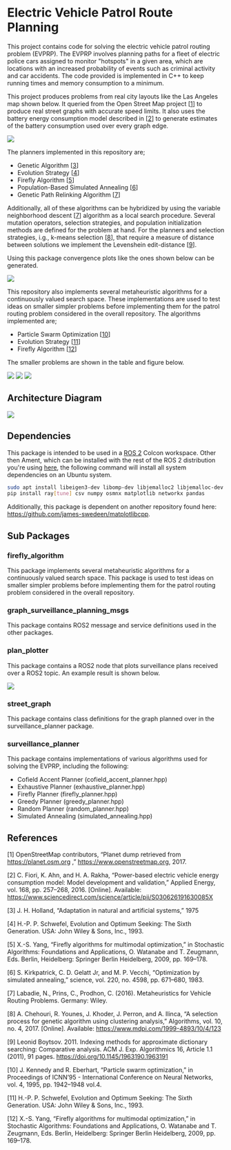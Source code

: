 # Electric Vehicle Patrol Route Planning

This project contains code for solving the electric vehicle patrol routing problem (EVPRP).
The EVPRP involves planning paths for a fleet of electric police cars assigned to monitor "hotspots" in a given area, which are locations with an increased probability of events such as criminal activity and car accidents.
The code provided is implemented in C++ to keep running times and memory consumption to a minimum.

This project produces problems from real city layouts like the Las Angeles map shown below.
It queried from the Open Street Map project [[1](#1)] to produce real street graphs with accurate speed limits.
It also uses the battery energy consumption model described in [[2](#2)] to generate estimates of the battery consumption used over every graph edge.

<img src="./street_graph/pics/street_graph.png">

The planners implemented in this repository are;

  * Genetic Algorithm [[3](#3)]
  * Evolution Strategy [[4](#4)]
  * Firefly Algorithm [[5](#5)]
  * Population-Based Simulated Annealing [[6](#6)]
  * Genetic Path Relinking Algorithm [[7](#7)]

Additionally, all of these algorithms can be hybridized by using the variable neighborhood descent [[7](#7)] algorithm as a local search procedure.
Several mutation operators, selection strategies, and population initialization methods are defined for the problem at hand.
For the planners and selection strategies, i.g., k-means selection [[8](#8)], that require a measure of distance between solutions we implement the Levenshein edit-distance [[9](#9)].

Using this package convergence plots like the ones shown below can be generated.

<img src="./pics/convergence_plots.png">

This repository also implements several metaheuristic algorithms for a continuously valued search space.
These implementations are used to test ideas on smaller simpler problems before implementing them for the patrol routing problem considered in the overall repository.
The algorithms implemented are;

  * Particle Swarm Optimization [[10](#10)]
  * Evolution Strategy [[11](#11)]
  * Firefly Algorithm [[12](#12)]

The smaller problems are shown in the table and figure below.

<img src="./firefly_algorithm/pics/problems.png">

<img src="./firefly_algorithm/pics/cost_funcs.png">

<img src="./firefly_algorithm/pics/convergence_plots.png">

## Architecture Diagram

<img src="./pics/graph_surveillance_planning.png">

## Dependencies

This package is intended to be used in a [ROS 2](https://docs.ros.org/en/jazzy/index.html) Colcon workspace.
Other then Ament, which can be installed with the rest of the ROS 2 distribution you're using [here](https://docs.ros.org/en/jazzy/Installation.html), the following command will install all system dependencies on an Ubuntu system.

```bash
sudo apt install libeigen3-dev libomp-dev libjemalloc2 libjemalloc-dev libopencv-dev libblas-dev liblapack-dev libtbb-dev libboost-all-dev
pip install ray[tune] csv numpy osmnx matplotlib networkx pandas
```
Additionally, this package is dependent on another repository found here: https://github.com/james-swedeen/matplotlibcpp.

## Sub Packages

### firefly_algorithm

This package implements several metaheuristic algorithms for a continuously valued search space.
This package is used to test ideas on smaller simpler problems before implementing them for the patrol routing problem considered in the overall repository.

### graph_surveillance_planning_msgs

This package contains ROS2 message and service definitions used in the other packages.

### plan_plotter

This package contains a ROS2 node that plots surveillance plans received over a ROS2 topic.
An example result is shown below.

<img src="./../plan_plotter/pics/planner_test.svg">

### street_graph

This package contains class definitions for the graph planned over in the surveillance_planner package.

### surveillance_planner

This package contains implementations of various algorithms used for solving the EVPRP, including the following:
- Cofield Accent Planner (cofield_accent_planner.hpp)
- Exhaustive Planner (exhaustive_planner.hpp)
- Firefly Planner (firefly_planner.hpp)
- Greedy Planner (greedy_planner.hpp)
- Random Planner (random_planner.hpp)
- Simulated Annealing (simulated_annealing.hpp)

## References

<a id="1">[1]</a>
OpenStreetMap contributors, “Planet dump retrieved from https://planet.osm.org ,” https://www.openstreetmap.org, 2017.

<a id="2">[2]</a>
C. Fiori, K. Ahn, and H. A. Rakha, “Power-based electric vehicle energy consumption model: Model development and validation,” Applied Energy, vol. 168, pp. 257–268, 2016. [Online]. Available: https://www.sciencedirect.com/science/article/pii/S030626191630085X

<a id="3">[3]</a>
J. H. Holland, “Adaptation in natural and artificial systems,” 1975

<a id="4">[4]</a>
H.-P. P. Schwefel, Evolution and Optimum Seeking: The Sixth Generation. USA: John Wiley & Sons, Inc., 1993.

<a id="5">[5]</a>
X.-S. Yang, “Firefly algorithms for multimodal optimization,” in Stochastic Algorithms: Foundations and Applications, O. Watanabe and T. Zeugmann, Eds. Berlin, Heidelberg: Springer Berlin Heidelberg, 2009, pp. 169–178.

<a id="6">[6]</a>
S. Kirkpatrick, C. D. Gelatt Jr, and M. P. Vecchi, “Optimization by simulated annealing,” science, vol. 220, no. 4598, pp. 671–680, 1983.

<a id="7">[7]</a>
Labadie, N., Prins, C., Prodhon, C. (2016). Metaheuristics for Vehicle Routing Problems. Germany: Wiley.

<a id="8">[8]</a>
A. Chehouri, R. Younes, J. Khoder, J. Perron, and A. Ilinca, “A selection process for genetic algorithm using clustering analysis,” Algorithms, vol. 10, no. 4, 2017. [Online]. Available: https://www.mdpi.com/1999-4893/10/4/123

<a id="9">[9]</a>
Leonid Boytsov. 2011. Indexing methods for approximate dictionary searching: Comparative analysis. ACM J. Exp. Algorithmics 16, Article 1.1 (2011), 91 pages. https://doi.org/10.1145/1963190.1963191

<a id="10">[10]</a>
J. Kennedy and R. Eberhart, “Particle swarm optimization,” in Proceedings of ICNN’95 - International Conference on Neural Networks, vol. 4, 1995, pp. 1942–1948 vol.4.

<a id="11">[11]</a>
H.-P. P. Schwefel, Evolution and Optimum Seeking: The Sixth Generation. USA: John Wiley & Sons, Inc., 1993.

<a id="12">[12]</a>
X.-S. Yang, “Firefly algorithms for multimodal optimization,” in Stochastic Algorithms: Foundations and Applications, O. Watanabe and T. Zeugmann, Eds. Berlin, Heidelberg: Springer Berlin Heidelberg, 2009, pp. 169–178.


